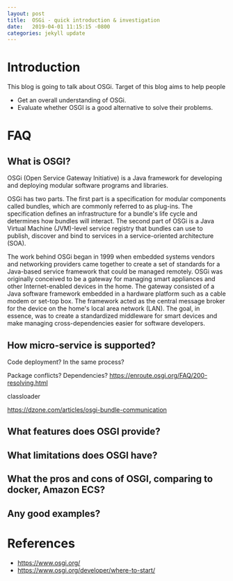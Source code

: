 ```yaml
---
layout: post
title:  OSGi - quick introduction & investigation
date:   2019-04-01 11:15:15 -0800
categories: jekyll update
---
```


# Introduction
This blog is going to talk about OSGi. Target of this blog aims to help people
* Get an overall understanding of OSGi.
* Evaluate whether OSGI is a good alternative to solve their problems.


# FAQ
## What is OSGI?
OSGi (Open Service Gateway Initiative) is a Java framework for developing and deploying modular software programs and libraries.

OSGi has two parts. The first part is a specification for modular components called bundles, which are commonly referred to as plug-ins. The specification defines an infrastructure for a bundle's life cycle and determines how bundles will interact.  The second part of OSGi is a Java Virtual Machine (JVM)-level service registry that bundles can use to publish, discover and bind to services in a service-oriented architecture (SOA).

The work behind OSGi began in 1999 when embedded systems vendors and networking providers came together to create a set of standards for a Java-based service framework that could be managed remotely. OSGi was originally conceived to be a gateway for managing smart appliances and other Internet-enabled devices in the home. The gateway consisted of a Java software framework embedded in a hardware platform such as a cable modem or set-top box. The framework acted as the central message broker for the device on the home's local area network (LAN). The goal, in essence, was to create a standardized middleware for smart devices and make managing cross-dependencies easier for software developers.

## How micro-service is supported?
Code deployment?
In the same process?

Package conflicts? Dependencies?
https://enroute.osgi.org/FAQ/200-resolving.html

classloader

https://dzone.com/articles/osgi-bundle-communication

## What features does OSGI provide?

## What limitations does OSGI have?

## What the pros and cons of OSGI, comparing to docker, Amazon ECS?


## Any good examples?


# References
* https://www.osgi.org/
* https://www.osgi.org/developer/where-to-start/